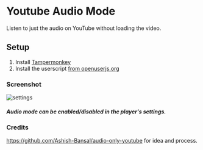 # Youtube Audio Mode
Listen to just the audio on YouTube without loading the video.

## Setup
1. Install [Tampermonkey](https://tampermonkey.net)
2. Install the userscript [from openuserjs.org](https://openuserjs.org/install/burn/Youtube_Audio_Mode.user.js)

### Screenshot  
![settings](https://i.postimg.cc/gkGcbsWK/Schermata-2022-07-06-alle-23-42-47.png)
##### Audio mode can be enabled/disabled in the player's settings.

### Credits
https://github.com/Ashish-Bansal/audio-only-youtube for idea and process.
